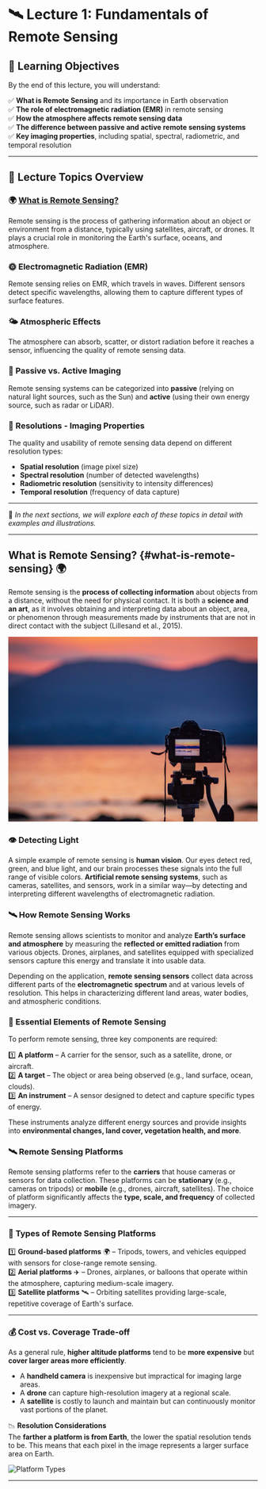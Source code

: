 # 🛰️ Lecture 1: Fundamentals of Remote Sensing

## 🎯 Learning Objectives

By the end of this lecture, you will understand:

✅ **What is Remote Sensing** and its importance in Earth observation  
✅ **The role of electromagnetic radiation (EMR)** in remote sensing  
✅ **How the atmosphere affects remote sensing data**  
✅ **The difference between passive and active remote sensing systems**  
✅ **Key imaging properties**, including spatial, spectral, radiometric, and temporal resolution  

---

## 📌 Lecture Topics Overview

### 🌍 [What is Remote Sensing?](#what-is-remote-sensing)
Remote sensing is the process of gathering information about an object or environment from a distance, typically using satellites, aircraft, or drones. It plays a crucial role in monitoring the Earth's surface, oceans, and atmosphere.

### 🌞 Electromagnetic Radiation (EMR)
Remote sensing relies on EMR, which travels in waves. Different sensors detect specific wavelengths, allowing them to capture different types of surface features.

### 🌤️ Atmospheric Effects
The atmosphere can absorb, scatter, or distort radiation before it reaches a sensor, influencing the quality of remote sensing data.

### 📡 Passive vs. Active Imaging
Remote sensing systems can be categorized into **passive** (relying on natural light sources, such as the Sun) and **active** (using their own energy source, such as radar or LiDAR).

### 📏 Resolutions - Imaging Properties
The quality and usability of remote sensing data depend on different resolution types:
- **Spatial resolution** (image pixel size)
- **Spectral resolution** (number of detected wavelengths)
- **Radiometric resolution** (sensitivity to intensity differences)
- **Temporal resolution** (frequency of data capture)

---

📌 _In the next sections, we will explore each of these topics in detail with examples and illustrations._  

---
##  What is Remote Sensing? {#what-is-remote-sensing} 🌍

Remote sensing is the **process of collecting information** about objects from a distance, without the need for physical contact. It is both a **science and an art**, as it involves obtaining and interpreting data about an object, area, or phenomenon through measurements made by instruments that are not in direct contact with the subject (Lillesand et al., 2015).

![Remote Sensing Illustration](https://raw.githubusercontent.com/eo-agh/eo-course/main/docs/assets/images/lecture1_image1.jpg)


### 👁️ Detecting Light  

A simple example of remote sensing is **human vision**. Our eyes detect red, green, and blue light, and our brain processes these signals into the full range of visible colors. **Artificial remote sensing systems**, such as cameras, satellites, and sensors, work in a similar way—by detecting and interpreting different wavelengths of electromagnetic radiation.

### 🛰️ How Remote Sensing Works  

Remote sensing allows scientists to monitor and analyze **Earth’s surface and atmosphere** by measuring the **reflected or emitted radiation** from various objects. Drones, airplanes, and satellites equipped with specialized sensors capture this energy and translate it into usable data.

Depending on the application, **remote sensing sensors** collect data across different parts of the **electromagnetic spectrum** and at various levels of resolution. This helps in characterizing different land areas, water bodies, and atmospheric conditions.

### 🔑 Essential Elements of Remote Sensing  

To perform remote sensing, three key components are required:

1️⃣ **A platform** – A carrier for the sensor, such as a satellite, drone, or aircraft.  
2️⃣ **A target** – The object or area being observed (e.g., land surface, ocean, clouds).  
3️⃣ **An instrument** – A sensor designed to detect and capture specific types of energy.  

These instruments analyze different energy sources and provide insights into **environmental changes, land cover, vegetation health, and more**.  

### 🛰️ Remote Sensing Platforms  

Remote sensing platforms refer to the **carriers** that house cameras or sensors for data collection. These platforms can be **stationary** (e.g., cameras on tripods) or **mobile** (e.g., drones, aircraft, satellites). The choice of platform significantly affects the **type, scale, and frequency** of collected imagery.

---

### 📌 **Types of Remote Sensing Platforms**  

1️⃣ **Ground-based platforms** 🌍 – Tripods, towers, and vehicles equipped with sensors for close-range remote sensing.  
2️⃣ **Aerial platforms** ✈️ – Drones, airplanes, or balloons that operate within the atmosphere, capturing medium-scale imagery.  
3️⃣ **Satellite platforms** 🛰️ – Orbiting satellites providing large-scale, repetitive coverage of Earth's surface.

---

### 💰 **Cost vs. Coverage Trade-off**  
As a general rule, **higher altitude platforms** tend to be **more expensive** but **cover larger areas more efficiently**.  

- A **handheld camera** is inexpensive but impractical for imaging large areas.  
- A **drone** can capture high-resolution imagery at a regional scale.  
- A **satellite** is costly to launch and maintain but can continuously monitor vast portions of the planet.

📉 **Resolution Considerations**  
The **farther a platform is from Earth**, the lower the spatial resolution tends to be. This means that each pixel in the image represents a larger surface area on Earth.

![Platform Types](https://raw.githubusercontent.com/eo-agh/eo-course/main/docs/assets/images/lecture1_image2.jpg)

---

